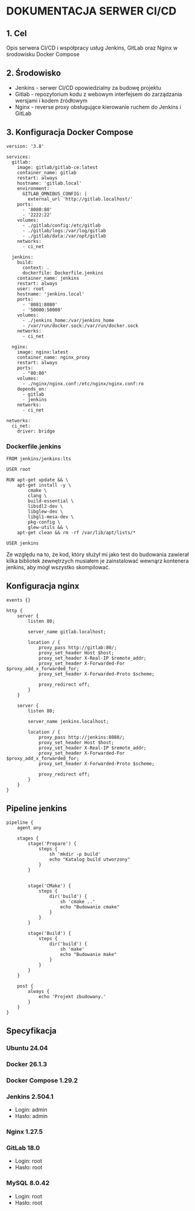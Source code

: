 # DOKUMENTACJA SERWER CI/CD

## 1. Cel
Opis serwera CI/CD i współpracy usług Jenkins, GitLab oraz Nginx w środowisku Docker Compose

## 2. Środowisko
+ Jenkins - serwer CI/CD opowiedzialny za budowę projektu
+ Gitlab - repozytorium kodu z webowym interfejsem do zarządzania wersjami i kodem źródłowym
+ Nginx - reverse proxy obsługujące kierowanie ruchem do Jenkins i GitLab

## 3. Konfiguracja Docker Compose
```
version: '3.8'

services:
  gitlab:
    image: gitlab/gitlab-ce:latest
    container_name: gitlab
    restart: always
    hostname: 'gitlab.local'
    environment:
      GITLAB_OMNIBUS_CONFIG: |
        external_url 'http://gitlab.localhost/'
    ports:
      - '8080:80'   
      - '2222:22'    
    volumes:
      - ./gitlab/config:/etc/gitlab
      - ./gitlab/logs:/var/log/gitlab
      - ./gitlab/data:/var/opt/gitlab
    networks:
      - ci_net

  jenkins:
    build:
      context: .
      dockerfile: Dockerfile.jenkins
    container_name: jenkins
    restart: always
    user: root
    hostname: 'jenkins.local'
    ports:
      - '8081:8080' 
      - '50000:50000'
    volumes:
      - ./jenkins_home:/var/jenkins_home
      - /var/run/docker.sock:/var/run/docker.sock
    networks:
      - ci_net

  nginx:
    image: nginx:latest
    container_name: nginx_proxy
    restart: always
    ports:
      - "80:80"         
    volumes:
      - ./nginx/nginx.conf:/etc/nginx/nginx.conf:ro  
    depends_on:
      - gitlab
      - jenkins
    networks:
      - ci_net 

networks:
  ci_net:
    driver: bridge
```

### Dockerfile.jenkins
```
FROM jenkins/jenkins:lts

USER root

RUN apt-get update && \
    apt-get install -y \
        cmake \
        clang \
        build-essential \
        libsdl2-dev \
        libglew-dev \
        libgl1-mesa-dev \
        pkg-config \
        glew-utils && \
    apt-get clean && rm -rf /var/lib/apt/lists/*

USER jenkins
```

Ze względu na to, że kod, który służył mi jako test do budowania zawierał kilka bibliotek zewnętrzych musiałem je zainstalować wewnąrz kontenera jenkins, aby mógł wszystko skompilować.

## Konfiguracja nginx
```
events {}

http {
    server {
        listen 80;

        server_name gitlab.localhost;

        location / {
            proxy_pass http://gitlab:80/;
            proxy_set_header Host $host;
            proxy_set_header X-Real-IP $remote_addr;
            proxy_set_header X-Forwarded-For $proxy_add_x_forwarded_for;
            proxy_set_header X-Forwarded-Proto $scheme;

            proxy_redirect off;
        }
    }

    server {
        listen 80;

        server_name jenkins.localhost;

        location / {
            proxy_pass http://jenkins:8080/;
            proxy_set_header Host $host;
            proxy_set_header X-Real-IP $remote_addr;
            proxy_set_header X-Forwarded-For $proxy_add_x_forwarded_for;
            proxy_set_header X-Forwarded-Proto $scheme;

            proxy_redirect off;
        }
    }
}
```
## Pipeline jenkins
```
pipeline {
    agent any

    stages {
        stage('Prepare') {
            steps {
                sh 'mkdir -p build'
                echo "Katalog build utworzony"
            }
        }


        stage('CMake') {
            steps {
                dir('build') {
                    sh 'cmake ..'
                    echo "Budowanie cmake"
                }
            }
        }

        stage('Build') {
            steps {
                dir('build') {
                    sh 'make'
                    echo "Budowanie make"
                }
            }
        }
    }

    post {
        always {
            echo 'Projekt zbudowany.'
        }
    }
}
```

## Specyfikacja
### Ubuntu 24.04
### Docker 26.1.3
### Docker Compose 1.29.2
### Jenkins 2.504.1
+ Login: admin
+ Hasło: admin
### Nginx 1.27.5
### GitLab 18.0
+ Login: root
+ Hasło: root
### MySQL 8.0.42
+ Login: root
+ Hasło: root
